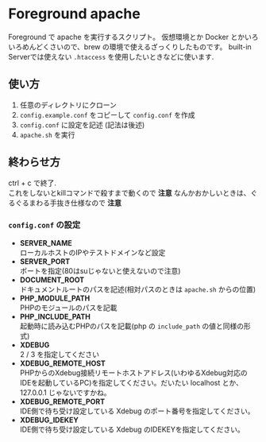 # Foreground apache
Foreground で apache を実行するスクリプト。
仮想環境とか Docker とかいろいろめんどくさいので、brew の環境で使えるざっくりしたものです。
built-in Serverでは使えない `.htaccess` を使用したいときなどに使います.

## 使い方
1. 任意のディレクトリにクローン
2. `config.example.conf` をコピーして `config.conf` を作成
3. `config.conf` に設定を記述 (記法は後述)
4. `apache.sh` を実行

## 終わらせ方
ctrl + c で終了.  
これをしないとkillコマンドで殺すまで動くので __注意__
なんかおかしいときは、ぐるぐるまわる手抜き仕様なので __注意__
### `config.conf` の設定
* **SERVER_NAME**  
ローカルホストのIPやテストドメインなど設定
* **SERVER_PORT**  
ポートを指定(80はsuじゃないと使えないので注意)
* **DOCUMENT_ROOT**  
ドキュメントルートのパスを記述(相対パスのときは `apache.sh` からの位置)
* **PHP_MODULE_PATH**  
PHPのモジュールのパスを記載
* **PHP_INCLUDE_PATH**  
起動時に読み込むPHPのパスを記載(php の `include_path` の値と同様の形式)
* **XDEBUG**  
2 / 3 を指定してください
* **XDEBUG_REMOTE_HOST**  
PHPからのXdebug接続リモートホストアドレス(いわゆるXdebug対応のIDEを起動しているPC)を指定してください。だいたい localhost とか、127.0.0.1 じゃないですかね。
* **XDEBUG_REMOTE_PORT**  
IDE側で待ち受け設定している Xdebug のポート番号を指定してください。
* **XDEBUG_IDEKEY**  
IDE側で待ち受け設定している Xdebug のIDEKEYを指定してください。
